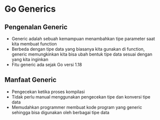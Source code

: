 # Go Generics

## Pengenalan Generic
- Generic adalah sebuah kemampuan menambahkan tipe parameter saat kita membuat function
- Berbeda dengan tipe data yang biasanya kita gunakan di function, generic memungkinkan kita bisa ubah bentuk tipe data sesuai dengan yang kita inginkan
- Fitu generic ada sejak Go versi 1.18

## Manfaat Generic
- Pengecekan ketika proses kompilasi
- Tidak perlu manual menggunakan pengecekan tipe dan konversi tipe data
- Memudahkan programmer membuat kode program yang generic sehingga bisa digunakan oleh berbagai tipe data

